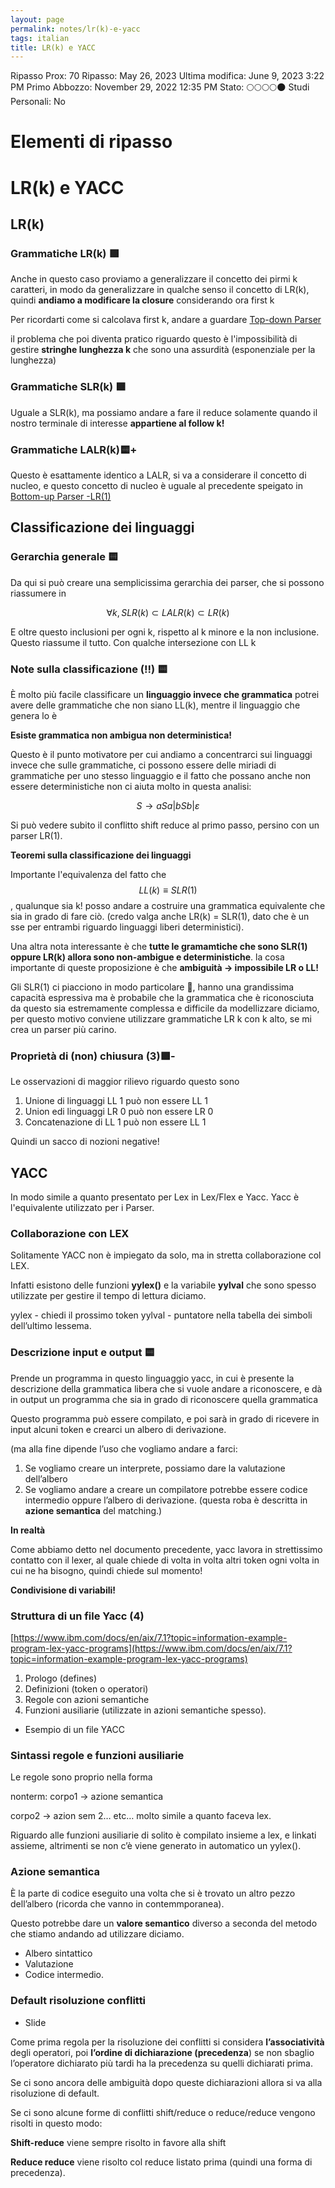 ```yaml
---
layout: page
permalink: notes/lr(k)-e-yacc
tags: italian
title: LR(k) e YACC
---
```


Ripasso Prox: 70
Ripasso: May 26, 2023
Ultima modifica: June 9, 2023 3:22 PM
Primo Abbozzo: November 29, 2022 12:35 PM
Stato: 🌕🌕🌕🌕🌑
Studi Personali: No

# Elementi di ripasso

# LR(k) e YACC

## LR(k)

### Grammatiche LR(k) 🟩

Anche in questo caso proviamo a generalizzare il concetto dei pirmi k caratteri, in modo da generalizzare in qualche senso il concetto di LR(k), quindi **andiamo a modificare la closure** considerando ora first k

Per ricordarti come si calcolava first k, andare a guardare [Top-down Parser](/notes/top-down-parser)

il problema che poi diventa pratico riguardo questo è l'impossibilità di gestire **stringhe lunghezza k** che sono una assurdità (esponenziale per la lunghezza)

### Grammatiche SLR(k) 🟩


Uguale a SLR(k), ma possiamo andare a fare il reduce solamente quando il nostro terminale di interesse **appartiene al follow k!**

### Grammatiche LALR(k)🟨+

Questo è esattamente identico a LALR, si va a considerare il concetto di nucleo, e questo concetto di nucleo è uguale al precedente speigato in [Bottom-up Parser -LR(1)](Bottom-up%20Parser%20-LR(1)%20c484cd325d19414ca5b2161065e82685.md)

## Classificazione dei linguaggi

### Gerarchia generale 🟨


Da qui si può creare una semplicissima gerarchia dei parser, che si possono riassumere in


$$
\forall k, SLR(k) \subset LALR(k) \subset LR(k)
$$


E oltre questo inclusioni per ogni k, rispetto al k minore e la non inclusione. Questo riassume il tutto. Con qualche intersezione con LL k

### Note sulla classificazione (!!) 🟨

È molto più facile classificare un **linguaggio invece che grammatica** potrei avere delle grammatiche che non siano LL(k), mentre il linguaggio che genera lo è


**Esiste grammatica non ambigua non deterministica!**

Questo è il punto motivatore per cui andiamo a concentrarci sui linguaggi invece che sulle grammatiche, ci possono essere delle miriadi di grammatiche per uno stesso linguaggio e il fatto che possano anche non essere deterministiche non ci aiuta molto in questa analisi:


$$
S \to aSa | bSb|\varepsilon
$$


Si può vedere subito il conflitto shift reduce al primo passo, persino con un parser LR(1).

**Teoremi sulla classificazione dei linguaggi**


Importante l'equivalenza del fatto che $$LL(k)  \equiv SLR(1)$$, qualunque sia k! posso andare a costruire una grammatica equivalente che sia in grado di fare ciò. (credo valga anche LR(k) = SLR(1), dato che è un sse per entrambi riguardo linguaggi liberi deterministici).

Una altra nota interessante è che **tutte le gramamtiche che sono SLR(1) oppure LR(k) allora sono non-ambigue e deterministiche**. la cosa importante di queste proposizione è che **ambiguità → impossibile LR o LL!**

Gli SLR(1) ci piacciono in modo particolare 🙂, hanno una grandissima capacità espressiva ma è probabile che la grammatica che è riconosciuta da questo sia estremamente complessa e difficile da modellizzare diciamo, per questo motivo conviene utilizzare grammatiche LR k con k alto, se mi crea un parser più carino.

### Proprietà di (non) chiusura (3)🟩-

Le osservazioni di maggior rilievo riguardo questo sono

1. Unione di linguaggi LL 1 può non essere LL 1
2. Union edi linguaggi LR 0 può non essere LR 0
3. Concatenazione di LL 1 può non essere LL 1

Quindi un sacco di nozioni negative!

## YACC

In modo simile a quanto presentato per Lex in Lex/Flex  e Yacc. Yacc è l'equivalente utilizzato per i Parser.

### Collaborazione con LEX

Solitamente YACC non è impiegato da solo, ma in stretta collaborazione col LEX.

Infatti esistono delle funzioni **yylex()** e la variabile **yylval** che sono spesso utilizzate per gestire il tempo di lettura diciamo.

yylex - chiedi il prossimo token
yylval - puntatore nella tabella dei simboli dell’ultimo lessema.

### Descrizione input e output 🟨

Prende un programma in questo linguaggio yacc, in cui è presente la descrizione della grammatica libera che si vuole andare a riconoscere, e dà in output un programma che sia in grado di riconoscere quella grammatica

Questo programma può essere compilato, e poi sarà in grado di ricevere in input alcuni token e crearci un albero di derivazione.

(ma alla fine dipende l’uso che vogliamo andare a farci:

1. Se vogliamo creare un interprete, possiamo dare la valutazione dell’albero
2. Se vogliamo andare a creare un compilatore potrebbe essere codice intermedio oppure l’albero di derivazione. (questa roba è descritta in **azione semantica** del matching.)

**In realtà**

Come abbiamo detto nel documento precedente, yacc lavora in strettissimo contatto con il lexer, al quale chiede di volta in volta altri token ogni volta in cui ne ha bisogno, quindi chiede sul momento!


**Condivisione di variabili!**

### Struttura di un file Yacc (4)

[https://www.ibm.com/docs/en/aix/7.1?topic=information-example-program-lex-yacc-programs](https://www.ibm.com/docs/en/aix/7.1?topic=information-example-program-lex-yacc-programs)


1. Prologo (defines)
2. Definizioni (token o operatori)
3. Regole con azioni semantiche
4. Funzioni ausiliarie (utilizzate in azioni semantiche spesso).
- Esempio di un file YACC

### Sintassi regole e funzioni ausiliarie

Le regole sono proprio nella forma

nonterm: corpo1 → azione semantica

corpo2 → azion sem 2… etc… molto simile a quanto faceva lex.

Riguardo alle funzioni ausiliarie di solito è compilato insieme a lex, e linkati assieme, altrimenti se non c’è viene generato in automatico un yylex().

### Azione semantica

È la parte di codice eseguito una volta che si è trovato un altro pezzo dell’albero (ricorda che vanno in contemmporanea).

Questo potrebbe dare un **valore semantico** diverso a seconda del metodo che stiamo andando ad utilizzare diciamo.

- Albero sintattico
- Valutazione
- Codice intermedio.

### Default risoluzione conflitti

- Slide



Come prima regola per la risoluzione dei conflitti si considera **l’associatività** degli operatori, poi **l’ordine di dichiarazione (precedenza**) se non sbaglio l’operatore dichiarato più tardi ha la precedenza su quelli dichiarati prima.

Se ci sono ancora delle ambiguità dopo queste dichiarazioni allora si va alla risoluzione di default.

Se ci sono alcune forme di conflitti shift/reduce o reduce/reduce vengono risolti in questo modo:

**Shift-reduce** viene sempre risolto in favore alla shift

**Reduce reduce** viene risolto col reduce listato prima (quindi una forma di precedenza).